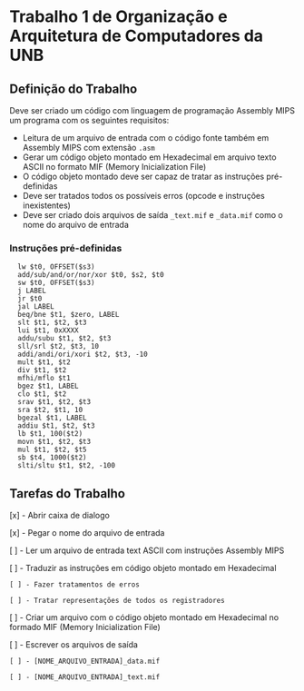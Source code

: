 # Trabalho 1 de Organização e Arquitetura de Computadores da UNB


## Definição do Trabalho

Deve ser criado um código com linguagem de programação Assembly MIPS um programa com os seguintes requisitos:
- Leitura de um arquivo de entrada com o código fonte também em Assembly MIPS com extensão `.asm`
- Gerar um código objeto montado em Hexadecimal em arquivo texto ASCII no formato MIF (Memory Inicialization File)
- O código objeto montado deve ser capaz de tratar as instruções pré-definidas
- Deve ser tratados todos os possíveis erros (opcode e instruções inexistentes)
- Deve ser criado dois arquivos de saída `_text.mif` e `_data.mif`  como o nome do arquivo de entrada


### Instruções pré-definidas
``` assembly
  lw $t0, OFFSET($s3)
  add/sub/and/or/nor/xor $t0, $s2, $t0
  sw $t0, OFFSET($s3)
  j LABEL
  jr $t0
  jal LABEL
  beq/bne $t1, $zero, LABEL
  slt $t1, $t2, $t3
  lui $t1, 0xXXXX
  addu/subu $t1, $t2, $t3
  sll/srl $t2, $t3, 10
  addi/andi/ori/xori $t2, $t3, -10
  mult $t1, $t2
  div $t1, $t2
  mfhi/mflo $t1
  bgez $t1, LABEL
  clo $t1, $t2
  srav $t1, $t2, $t3
  sra $t2, $t1, 10
  bgezal $t1, LABEL
  addiu $t1, $t2, $t3
  lb $t1, 100($t2)
  movn $t1, $t2, $t3
  mul $t1, $t2, $t5
  sb $t4, 1000($t2)
  slti/sltu $t1, $t2, -100
```

## Tarefas do Trabalho


[x] - Abrir caixa de dialogo

[x] - Pegar o nome do arquivo de entrada

[ ] - Ler um arquivo de entrada text ASCII com instruções Assembly MIPS

[ ] - Traduzir as instruções em código objeto montado em Hexadecimal

    [ ] - Fazer tratamentos de erros

    [ ] - Tratar representações de todos os registradores

[ ] - Criar um arquivo com o código objeto montado em Hexadecimal no formado MIF (Memory Inicialization File)

[ ] - Escrever os arquivos de saída

    [ ] - [NOME_ARQUIVO_ENTRADA]_data.mif

    [ ] - [NOME_ARQUIVO_ENTRADA]_text.mif



